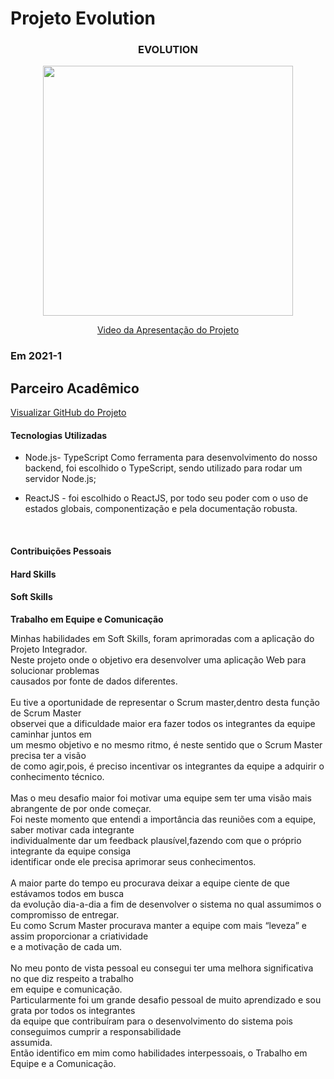 # Projeto Evolution 


<div align=center>
 <h3>EVOLUTION</h3>
  <img src="https://user-images.githubusercontent.com/73767256/120907507-6fbc1f00-c638-11eb-9d9b-8f866a07375f.gif" width=400 alt="" />
 
  <a href="https://drive.google.com/file/d/1XZya1qtJWX7com6aUqc0zthrEIolo1CD/view?usp=sharing">Video da Apresentação do Projeto</a>
</div>



### Em 2021-1


## Parceiro Acadêmico




[Visualizar GitHub do Projeto](https://github.com/ferreirarita/APRENDIZAGEM-POR-PROJETOS-INTEGRADOS-2021.git)

#### Tecnologias Utilizadas

- Node.js- TypeScript Como ferramenta para desenvolvimento do nosso backend, foi          escolhido o TypeScript, sendo utilizado para rodar um servidor Node.js;<br>
- ReactJS - foi escolhido o ReactJS, por todo seu poder com o uso de estados globais, componentização e pela documentação robusta.

   <br/>

#### Contribuições Pessoais

#### Hard Skills


#### Soft Skills <br>
<b>Trabalho em Equipe e Comunicação </b>

Minhas habilidades em Soft Skills, foram aprimoradas com a aplicação do Projeto Integrador.<br>
Neste projeto onde o objetivo era desenvolver uma aplicação Web para solucionar problemas<br>causados por fonte de dados diferentes.<br><br> 
Eu tive a oportunidade de representar o Scrum master,dentro desta função de Scrum Master<br>observei que a dificuldade maior era fazer todos os integrantes da equipe caminhar juntos em <br>um mesmo objetivo e no mesmo ritmo, é neste sentido que o Scrum Master precisa ter a visão<br>de como agir,pois, é preciso incentivar os integrantes da equipe a adquirir o conhecimento técnico.<br><br>
Mas o meu desafio maior foi motivar uma equipe sem ter uma visão mais abrangente de por onde começar.<br>
Foi neste momento que entendi a importância das reuniões com a equipe, saber motivar cada integrante<br> individualmente dar um feedback plausível,fazendo com que o próprio integrante da equipe consiga<br> identificar onde ele precisa aprimorar seus conhecimentos.<br><br>
A maior parte do tempo eu procurava deixar a equipe ciente de que estávamos todos em busca<br> da evolução dia-a-dia a fim de desenvolver o sistema no qual assumimos o compromisso de entregar.<br>
Eu como Scrum Master procurava manter a equipe com mais “leveza” e assim proporcionar a criatividade<br> e a motivação de cada um.<br><br> 
No meu ponto de vista pessoal eu consegui ter uma melhora significativa no que diz respeito a trabalho<br> em equipe e comunicação.<br>
Particularmente foi um grande desafio pessoal de muito aprendizado e  sou grata por todos os integrantes<br> da equipe que contribuíram para o desenvolvimento do sistema pois conseguimos cumprir a responsabilidade<br> assumida.<br>
Então identifico em mim como habilidades interpessoais, o Trabalho em Equipe e a Comunicação.  


